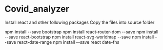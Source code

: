# Covid_analyzer



Install react and other following packages
Copy the files into source folder


npm install --save bootstrap
npm install react-router-dom --save
npm install --save react-bootstrap
npm install react-svg-worldmap --save
npm install --save react-date-range
npm install --save react date-fns

